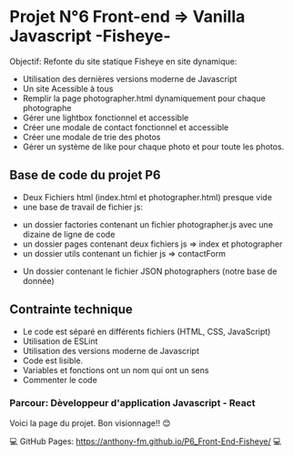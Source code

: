 # Projet N°6 Front-end => Vanilla Javascript -Fisheye- #
Objectif: Refonte du site statique Fisheye en site dynamique:
- Utilisation des dernières versions moderne de Javascript
- Un site Acessible à tous
- Remplir la page photographer.html dynamiquement pour chaque photographe
- Gérer une lightbox fonctionnel et accessible
- Créer une modale de contact fonctionnel et accessible
- Créer une modale de trie des photos
- Gérer un système de like pour chaque photo et pour toute les photos.

## Base de code du projet P6 
* Deux Fichiers html (index.html et photographer.html) presque vide
* une base de travail de fichier js:
- un dossier factories contenant un fichier photographer.js avec une dizaine de ligne de code
- un dossier pages contenant deux fichiers js => index et photographer
- un dossier utils contenant un fichier js => contactForm
* Un dossier contenant le fichier JSON photographers (notre base de donnée)

## Contrainte technique
- Le code est séparé en différents fichiers (HTML, CSS, JavaScript)
- Utilisation de ESLint
- Utilisation des versions moderne de Javascript
- Code est lisible. 
- Variables et fonctions ont un nom qui ont un sens
- Commenter le code 

### Parcour: Dèveloppeur d'application Javascript - React ###

Voici la page du projet. Bon visionnage!! :blush:

:computer: GitHub Pages: https://anthony-fm.github.io/P6_Front-End-Fisheye/ :computer:

